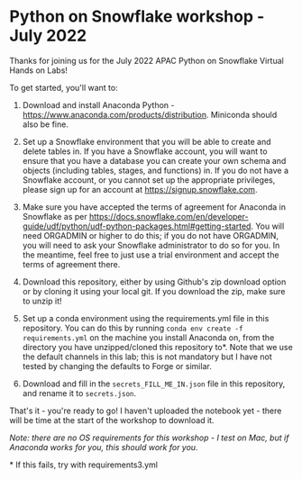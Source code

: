 # Python on Snowflake workshop - July 2022

Thanks for joining us for the July 2022 APAC Python on Snowflake Virtual Hands on Labs!

To get started, you'll want to:
1. Download and install Anaconda Python - https://www.anaconda.com/products/distribution. Miniconda should also be fine. 

2. Set up a Snowflake environment that you will be able to create and delete tables in. If you have a Snowflake account, you will want to ensure that you have a database you can create your own schema and objects (including tables, stages, and functions) in. If you do not have a Snowflake account, or you cannot set up the appropriate privileges, please sign up for an account at https://signup.snowflake.com.

3. Make sure you have accepted the terms of agreement for Anaconda in Snowflake as per https://docs.snowflake.com/en/developer-guide/udf/python/udf-python-packages.html#getting-started. You will need ORGADMIN or higher to do this; if you do not have ORGADMIN, you will need to ask your Snowflake administrator to do so for you. In the meantime, feel free to just use a trial environment and accept the terms of agreement there. 

4. Download this repository, either by using Github's zip download option or by cloning it using your local git. If you download the zip, make sure to unzip it!

4. Set up a conda environment using the requirements.yml file in this repository. You can do this by running `conda env create -f requirements.yml` on the machine you install Anaconda on, from the directory you have unzipped/cloned this repository to*. Note that we use the default channels in this lab; this is not mandatory but I have not tested by changing the defaults to Forge or similar. 

5. Download and fill in the `secrets_FILL_ME_IN.json` file in this repository, and rename it to `secrets.json`.

That's it - you're ready to go! I haven't uploaded the notebook yet - there will be time at the start of the workshop to download it. 

*Note: there are no OS requirements for this workshop - I test on Mac, but if Anaconda works for you, this should work for you.*


\* If this fails, try with requirements3.yml
